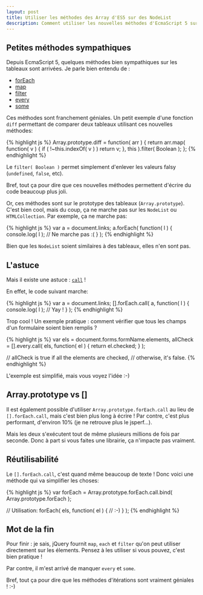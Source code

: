 ```yaml
---
layout: post
title: Utiliser les méthodes des Array d'ES5 sur des NodeList
description: Comment utiliser les nouvelles méthodes d'EcmaScript 5 sur les NodeList ou objets classiques
---
```


Petites méthodes sympathiques
---

Depuis EcmaScript 5, quelques méthodes bien sympathiques sur les tableaux sont arrivées. Je parle
bien entendu de :

- [forEach][1]
- [map][2]
- [filter][3]
- [every][4]
- [some][5]

Ces méthodes sont franchement géniales. Un petit exemple d'une fonction `diff` permettant de comparer
deux tableaux utilisant ces nouvelles méthodes:

{% highlight js %}
Array.prototype.diff = function( arr ) {
    return arr.map( function( v ) {
        if ( !~this.indexOf( v ) ) return v;
    }, this ).filter( Boolean );
};
{% endhighlight %}

Le `filter( Boolean )` permet simplement d'enlever les valeurs falsy (`undefined`, `false`, etc).

Bref, tout ça pour dire que ces nouvelles méthodes permettent d'écrire du code beaucoup plus joli.

Or, ces méthodes sont sur le prototype des tableaux (`Array.prototype`). C'est bien cool, mais du coup,
ça ne marche pas sur les `NodeList` ou `HTMLCollection`. Par exemple, ça ne marche pas:

{% highlight js %}
var a = document.links;
a.forEach( function( l ) {
    console.log( l ); // Ne marche pas :(
} );
{% endhighlight %}

Bien que les `NodeList` soient similaires à des tableaux, elles n'en sont pas.

L'astuce
---

Mais il existe une astuce : [`call`][6] !

En effet, le code suivant marche:

{% highlight js %}
var a = document.links;
[].forEach.call( a, function( l ) {
    console.log( l ); // Yay !
} );
{% endhighlight %}

Trop cool ! Un exemple pratique : comment vérifier que tous les champs d'un formulaire soient bien remplis ?

{% highlight js %}
var els = document.forms.formName.elements,
    allCheck = [].every.call( els, function( el ) {
        return el.checked;
    } );

// allCheck is true if all the elements are checked,
// otherwise, it's false.
{% endhighlight %}

L'exemple est simplifié, mais vous voyez l'idée :-)

Array.prototype vs []
---

Il est également possible d'utiliser `Array.prototype.forEach.call` au lieu de `[].forEach.call`, mais c'est
bien plus long à écrire ! Par contre, c'est plus performant, d'environ 10% (je ne retrouve plus le jsperf...).

Mais les deux s'exécutent tout de même plusieurs millions de fois par seconde. Donc à part si vous faites une librairie,
ça n'impacte pas vraiment.

Réutilisabilité
---

Le `[].forEach.call`, c'est quand même beaucoup de texte ! Donc voici une méthode qui va simplifier les choses:

{% highlight js %}
var forEach = Array.prototype.forEach.call.bind( Array.prototype.forEach );

// Utilisation:
forEach( els, function( el ) {
    // :-)
} );
{% endhighlight %}

Mot de la fin
---

Pour finir : je sais, jQuery fournit `map`, `each` et `filter` qu'on peut utiliser directement sur les élements.
Pensez à les utiliser si vous pouvez, c'est bien pratique !

Par contre, il m'est arrivé de manquer `every` et `some`.

Bref, tout ça pour dire que les méthodes d'itérations sont vraiment géniales ! :-)


   [1]: https://developer.mozilla.org/en/JavaScript/Reference/Global_Objects/Array/forEach
   [2]: https://developer.mozilla.org/en/JavaScript/Reference/Global_Objects/Array/map
   [3]: https://developer.mozilla.org/en/JavaScript/Reference/Global_Objects/Array/filter
   [4]: https://developer.mozilla.org/en/JavaScript/Reference/Global_Objects/Array/every
   [5]: https://developer.mozilla.org/en/JavaScript/Reference/Global_Objects/Array/some
   [6]: https://developer.mozilla.org/en/JavaScript/Reference/Global_Objects/Function/Call

